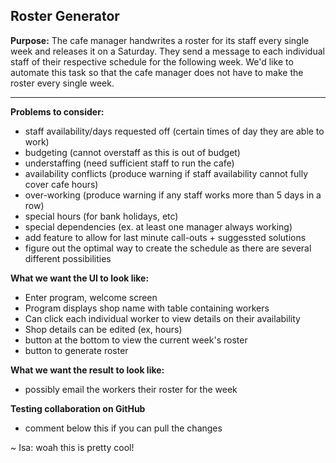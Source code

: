 ## Roster Generator

**Purpose:** The cafe manager handwrites a roster for its staff every single week and releases it on a Saturday. They send a message to each individual staff of their respective schedule for the following week. We'd like to automate this task so that the cafe manager does not have to make the roster every single week.

---

**Problems to consider:**
* staff availability/days requested off (certain times of day they are able to work)
* budgeting (cannot overstaff as this is out of budget)
* understaffing (need sufficient staff to run the cafe)
* availability conflicts (produce warning if staff availability cannot fully cover cafe hours)
* over-working (produce warning if any staff works more than 5 days in a row)
* special hours (for bank holidays, etc)
* special dependencies (ex. at least one manager always working)
* add feature to allow for last minute call-outs + suggessted solutions
* figure out the optimal way to create the schedule as there are several different possibilities

**What we want the UI to look like:**
* Enter program, welcome screen
* Program displays shop name with table containing workers 
* Can click each individual worker to view details on their availability
* Shop details can be edited (ex, hours)
* button at the bottom to view the current week's roster
* button to generate roster

**What we want the result to look like:**
* possibly email the workers their roster for the week

**Testing collaboration on GitHub**
* comment below this if you can pull the changes

~ Isa: woah this is pretty cool!

